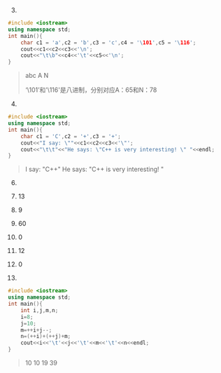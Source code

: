 3.


```c++
#include <iostream>
using namespace std;
int main(){
    char c1 = 'a',c2 = 'b',c3 = 'c',c4 = '\101',c5 = '\116';
    cout<<c1<<c2<<c3<<'\n';
    cout<<"\t\b"<<c4<<'\t'<<c5<<'\n';
}
```

> abc
>     A        N
>
> ‘\101’和'\116'是八进制，分别对应A：65和N：78

4.

```c++
#include <iostream>
using namespace std;
int main(){
    char c1 = 'C',c2 = '+',c3 = '+';
    cout<<"I say: \""<<c1<<c2<<c3<<'\"';
    cout<<"\t\t"<<"He says: \"C++ is very interesting! \" "<<endl;
}
```

> I say: "C++"            He says: "C++ is very interesting! " 

6.

1. 13
2. 9
3. 60
4. 0
5. 12
6. 0

7.

```c++
#include <iostream>
using namespace std;
int main(){
    int i,j,m,n;
    i=8;
    j=10;
    m=++i+j--;
    n=(++i)+(++j)+m;
    cout<<i<<'\t'<<j<<'\t'<<m<<'\t'<<n<<endl;
}
```

> 10      10      19      39